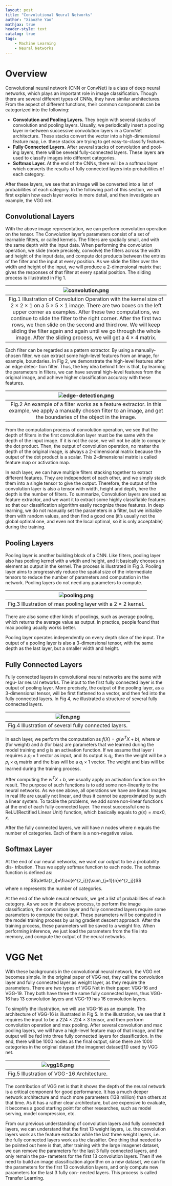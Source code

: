 ```yaml
---
layout: post
title: "Convolutional Neural Networks"
author: "Xiaozhe Yao"
mathjax: true
header-style: text
catalog: true
tags:
    - Machine Learning
    - Neural Networks
---
```


# Overview

Convolutional neural network (CNN or ConvNet) is a class of deep neural networks, which plays an important role in image classification. Though there are several different types of CNNs, they have similar architectures. From the aspect of different functions, their common components can be categorized into the following:
*  **Convolution and Pooling Layers.** They begin with several stacks of convolution and pooling layers. Usually, we periodically insert a pooling layer in-between successive convolution layers in a ConvNet architecture. These stacks convert the vector into a high-dimensional feature map, i.e. these stacks are trying to get easy-to-classify features.
*  **Fully Connected Layers.** After several stacks of convolution and pool- ing layers, there will be several fully-connected layers. These layers are used to classify images into different categories.
*  **Softmax Layer.** At the end of the CNNs, there will be a softmax layer which converts the results of fully connected layers into probabilities of each category.

After these layers, we see that an image will be converted into a list of probabilities of each category. In the following part of this section, we will first explain how each layer works in more detail, and then investigate an example, the VGG net.

## Convolutional Layers

With the above image representation, we can perform convolution operation on the tensor. The Convolution layer’s parameters consist of a set of learnable filters, or called kernels. The filters are spatially small, and with the same depth with the input data. When performing the convolution operation, we slide (more precisely, convolve) the filters across the width and height of the input data, and compute dot products between the entries of the filter and the input at every position. As we slide the filter over the width and height of the input, we will produce a 2-dimensional matrix that gives the responses of that filter at every spatial position. The sliding process is illustrated in Fig 1.

| ![convolution.png](https://i.loli.net/2020/06/02/LayRVP34tC9U2qM.png) | 
|:--:| 
| Fig.1 Illustration of Convolution Operation with the kernel size of 2 × 2 × 1 on a 5 × 5 × 1 image. There are two boxes on the left upper corner as examples. After these two computations, we continue to slide the filter to the right corner. After the first two rows, we then slide on the second and third row. We will keep sliding the filter again and again until we go through the whole image. After the sliding process, we will get a 4 × 4 matrix. |

Each filter can be regarded as a pattern extractor. By using a manually- chosen filter, we can extract some high-level features from an image, for example, boundaries. In Fig 2, we demonstrate the high-level features after an edge detec- tion filter. Thus, the key idea behind filter is that, by learning the parameters in filters, we can have several high-level features from the original image, and achieve higher classification accuracy with these features.

| ![edge-detection.png](https://i.loli.net/2020/06/02/xhTpVK2PW1nBREo.png) | 
|:--:| 
| Fig.2 An example of a filter works as a feature extractor. In this example, we apply a manually chosen filter to an image, and get the boundaries of the object in the image. |

From the computation process of convolution operation, we see that the depth of filters in the first convolution layer must be the same with the depth of the input image. If it is not the case, we will not be able to compute the dot product. Then, the output of convolution operation, no matter the depth of the original image, is always a 2-dimensional matrix because the output of the dot product is a scalar. This 2-dimensional matrix is called feature map or activation map.

In each layer, we can have multiple filters stacking together to extract different features. They are independent of each other, and we simply stack them into a single tensor to give the output. Therefore, the output of the convolution layer is also a tensor with width, height and depth, here the depth is the number of filters.
To summarize, Convolution layers are used as feature extractor, and we want it to extract some highly classifiable features so that our classification algorithm easily recognize these features. In deep learning, we do not manually set the parameters in a filter, but we initialize them with random values, and then find a good one (it’s usually not the global optimal one, and even not the local optimal, so it is only acceptable) during the training.

## Pooling Layers

Pooling layer is another building block of a CNN. Like filters, pooling layer also has pooling kernel with a width and height, and it basically chooses an element as output in the kernel. The process is illustrated in Fig 3. Pooling layer aims to progressively reduce the spatial size of the intermediate tensors to reduce the number of parameters and computation in the network. Pooling layers do not need any parameters to compute.

| ![pooling.png](https://i.loli.net/2020/06/02/GLPen5jJC3Yfxtp.png) | 
|:--:| 
| Fig.3 Illustration of max pooling layer with a 2 × 2 kernel. |

There are also some other kinds of poolings, such as average pooling, which returns the average value as output. In practice, people found that max pooling usually works better.

Pooling layer operates independently on every depth slice of the input. The output of a pooling layer is also a 3-dimensional tensor, with the same depth as the last layer, but a smaller width and height.

## Fully Connected Layers

Fully connected layers in convolutional neural networks are the same with regu- lar neural networks. The input to the first fully connected layer is the output of pooling layer. More precisely, the output of the pooling layer, as a 3-dimensional tensor, will be first flattened to a vector, and then fed into the fully connected layers. In Fig 4, we illustrated a structure of several fully connected layers.

| ![fcn.png](https://i.loli.net/2020/06/02/fKwQLipo8nhdmAG.png) | 
|:--:| 
| Fig.4 Illustration of several fully connected layers. |


In each layer, we perform the computation as $f(X) = g(w^TX + b)$, where $w$ (for weight) and $b$ (for bias) are parameters that we learned during the model training and g is an activation function. If we assume that layer $i$ requires a $p_i \times 1$ vector as input, and its output is $q_i$, then the weight will be a $p_i \times q_i$ matrix and the bias will be a $q_i \times 1$ vector. The weight and bias will be learned during the training process.

After computing the $w^TX + b$, we usually apply an activation function on the result. The purpose of such functions is to add some non-linearity to the neural networks. As we see above, all operations we have are linear. Images in real life are usually not linear, and thus it cannot be approximated by such a linear system. To tackle the problems, we add some non-linear functions at the end of each fully connected layer. The most successful one is ReLU(Rectified Linear Unit) function, which basically equals to $g(x) = max{0, x}$.

After the fully connected layers, we will have $n$ nodes where n equals the number of categories. Each of them is a non-negative value.

## Softmax Layer

At the end of our neural networks, we want our output to be a probability dis- tribution. Thus we apply softmax function to each node. The softmax function is defined as:
$$\detla(z_i)=\frac{e^{z_i}}{\sum_{j=1}{n}e^{z_j}}$$ where n represents the number of categories.

At the end of the whole neural network, we get a list of probabilities of each
category. As we see in the above process, to perform the image classification, the convolution layer and fully connected layers require some parameters to compute the output. These parameters will be computed in the model training process by using gradient descent approach. After the training process, these parameters will be saved to a weight file. When performing inference, we just load the parameters from the file into memory, and compute the output of the neural networks.

# VGG Net

With these backgrounds in the convolutional neural network, the VGG net becomes simple. In the original paper of VGG net, they call the convolution layer and fully connected layer as weight layer, as they require the parameters. There are two types of VGG Net in their paper: VGG-16 and VGG-19. They both have three the same fully connected layers, thus VGG-16 has 13 convolution layers and VGG-19 has 16 convolution layers.

To simplify the illustration, we will use VGG-16 as an example. The architecture of VGG-16 is illustrated in Fig 5. In the illustration, we see that it requires the input to be a 224 × 224 × 3 tensor, and then perform convolution operation and max pooling. After several convolution and max pooling layers, we will have a high-level feature map of that image, and the output will be fed into three fully connected layers for classification. In the end, there will be 1000 nodes as the final output, since there are 1000 categories in the original dataset (the imagenet dataset[1]) used by VGG net.

| ![vgg16.png](https://i.loli.net/2020/06/02/KSBfV7XmFbM2Iai.png) | 
|:--:| 
| Fig.5 Illustration of VGG-16 Architecture. |

The contribution of VGG net is that it shows the depth of the neural network is a critical component for good performance. It has a much deeper network architecture and much more parameters (138 million) than others at that time. As it has a rather clear architecture, but are expensive to evaluate, it becomes a good starting point for other researches, such as model serving, model compression, etc.

From our previous understanding of convolution layers and fully connected layers, we can understand that the first 13 weight layers, i.e. the convolution layers work as the feature extractor while the last three weight layers, i.e. the fully connected layers work as the classifier. One thing that needed to be pointed out here is that, after training with the large imagenet dataset, we can remove the parameters for the last 3 fully connected layers, and only remain the pa- rameters for the first 13 convolution layers. Then if we need to build an image classification algorithm on a new dataset, we can fix the parameters for the first 13 convolution layers, and only compute new parameters for the last 3 fully con- nected layers. This process is called Transfer Learning.